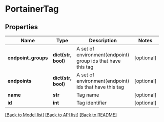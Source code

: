 # PortainerTag

## Properties
Name | Type | Description | Notes
------------ | ------------- | ------------- | -------------
**endpoint_groups** | **dict(str, bool)** | A set of environment(endpoint) group ids that have this tag | [optional] 
**endpoints** | **dict(str, bool)** | A set of environment(endpoint) ids that have this tag | [optional] 
**name** | **str** | Tag name | [optional] 
**id** | **int** | Tag identifier | [optional] 

[[Back to Model list]](../README.md#documentation-for-models) [[Back to API list]](../README.md#documentation-for-api-endpoints) [[Back to README]](../README.md)


